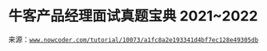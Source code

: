# 牛客产品经理面试真题宝典 2021~2022

来源：[`www.nowcoder.com/tutorial/10073/a1fc8a2e193341d4bf7ec128e49305db`](https://www.nowcoder.com/tutorial/10073/a1fc8a2e193341d4bf7ec128e49305db)